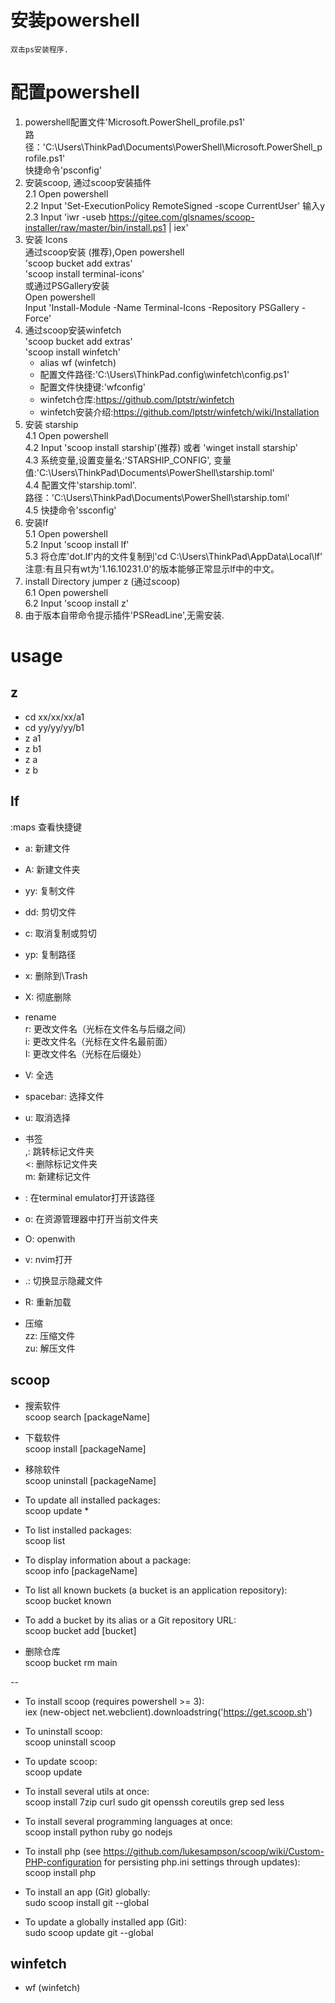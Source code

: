 # 安装powershell
    双击ps安装程序.

# 配置powershell
  1. powershell配置文件'Microsoft.PowerShell_profile.ps1'  
     路径：'C:\Users\ThinkPad\Documents\PowerShell\Microsoft.PowerShell_profile.ps1'  
     快捷命令'psconfig'  
  2. 安装scoop, 通过scoop安装插件  
     2.1 Open powershell  
     2.2 Input 'Set-ExecutionPolicy RemoteSigned -scope CurrentUser' 输入y  
     2.3 Input 'iwr -useb https://gitee.com/glsnames/scoop-installer/raw/master/bin/install.ps1 | iex'  
  3. 安装 Icons  
     通过scoop安装 (推荐),Open powershell  
         'scoop bucket add extras'  
         'scoop install terminal-icons'  
     或通过PSGallery安装  
         Open powershell  
         Input 'Install-Module -Name Terminal-Icons -Repository PSGallery -Force'  
  4. 通过scoop安装winfetch  
         'scoop bucket add extras'  
         'scoop install winfetch'  
     * alias wf (winfetch)  
     * 配置文件路径:'C:\Users\ThinkPad\.config\winfetch\config.ps1'  
     * 配置文件快捷键:'wfconfig'  
     * winfetch仓库:https://github.com/lptstr/winfetch  
     * winfetch安装介绍:https://github.com/lptstr/winfetch/wiki/Installation  
  5. 安装 starship  
     4.1 Open powershell  
     4.2 Input  'scoop install starship'(推荐) 或者 'winget install starship'  
     4.3 系统变量,设置变量名:'STARSHIP_CONFIG', 变量值:'C:\Users\ThinkPad\Documents\PowerShell\starship.toml'  
     4.4 配置文件'starship.toml'.  
         路径：'C:\Users\ThinkPad\Documents\PowerShell\starship.toml'  
     4.5 快捷命令'ssconfig'  
  6. 安装lf  
     5.1 Open powershell  
     5.2 Input 'scoop install lf'  
     5.3 将仓库'dot.lf'内的文件复制到'cd C:\Users\ThinkPad\AppData\Local\lf\'  
     注意:有且只有wt为'1.16.10231.0'的版本能够正常显示lf中的中文。  
  7. install Directory jumper z (通过scoop)  
     6.1 Open powershell  
     6.2 Input 'scoop install z'  
  8. 由于版本自带命令提示插件'PSReadLine',无需安装.  

# usage
## z
  - cd xx/xx/xx/a1
  - cd yy/yy/yy/b1
  - z a1
  - z b1
  - z a
  - z b

## lf
  :maps 查看快捷键  

  - a: 新建文件  
  - A: 新建文件夹  

  - yy: 复制文件  
  - dd: 剪切文件  
  - c: 取消复制或剪切  

  - yp: 复制路径  

  - x: 删除到\Trash  
  - X: 彻底删除  

  - rename  
     r: 更改文件名（光标在文件名与后缀之间）  
     i: 更改文件名（光标在文件名最前面）  
     I: 更改文件名（光标在后缀处）  

  - V: 全选  
  - spacebar: 选择文件  
  - u: 取消选择  

  - 书签  
    ,: 跳转标记文件夹  
    <: 删除标记文件夹  
    m: 新建标记文件  

  - <c-o>: 在terminal emulator打开该路径  
  - o: 在资源管理器中打开当前文件夹  
  - O: openwith  
  - v: nvim打开  

  - .: 切换显示隐藏文件  

  - R: 重新加载  

  - 压缩  
    zz: 压缩文件  
    zu: 解压文件  

## scoop

   - 搜索软件  
     scoop search [packageName]

   - 下载软件  
     scoop install [packageName]

   - 移除软件  
     scoop uninstall [packageName]

   - To update all installed packages:  
     scoop update *

   - To list installed packages:  
     scoop list

   - To display information about a package:  
     scoop info [packageName]

   - To list all known buckets (a bucket is an application repository):  
     scoop bucket known

   - To add a bucket by its alias or a Git repository URL:  
     scoop bucket add [bucket]

   - 删除仓库  
     scoop bucket rm main

   --

   - To install scoop (requires powershell >= 3):  
   iex (new-object net.webclient).downloadstring('https://get.scoop.sh')

   - To uninstall scoop:  
   scoop uninstall scoop

   - To update scoop:  
   scoop update

   - To install several utils at once:  
   scoop install 7zip curl sudo git openssh coreutils grep sed less

   - To install several programming languages at once:  
   scoop install python ruby go nodejs

   - To install php (see https://github.com/lukesampson/scoop/wiki/Custom-PHP-configuration for persisting php.ini settings through updates):  
   scoop install php

   - To install an app (Git) globally:  
   sudo scoop install git --global

   - To update a globally installed app (Git):  
   sudo scoop update git --global

## winfetch
  - wf (winfetch)









